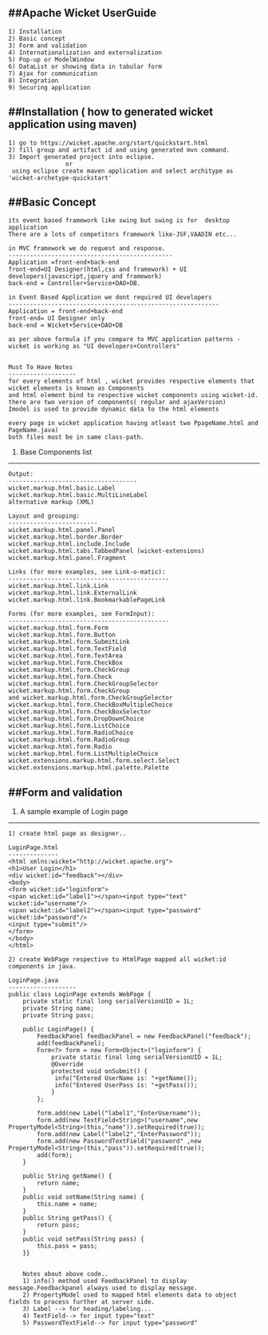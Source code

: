 
##Apache Wicket UserGuide
-----------------------
	1) Installation
	2) Basic concept
	3) Form and validation
	4) Internationalization and externalization
	5) Pop-up or ModelWindow
	6) DataList or showing data in tabular form
	7) Ajax for communication
	8) Integration
	9) Securing application


##Installation ( how to generated wicket application using maven)
----------------------------------------------------------------------

	1) go to https://wicket.apache.org/start/quickstart.html
	2) fill group and artifact id and using generated mvn command.
	3) Import generated project into eclipse.
	 				or 
	 using eclipse create maven application and select architype as 'wicket-archetype-quickstart'
 



##Basic Concept
------------------
	its event based framework like swing but swing is for  desktop application
	There are a lots of competitors framework like-JSF,VAADIN etc...
	
	in MVC framework we do request and response.
	----------------------------------------------
	Application =front-end+back-end  
	front-end=UI Designer(html,css and framework) + UI developers(javascript,jquery and framework) 
	back-end = Controller+Service+DAO+DB.
	
	in Event Based Application we dont required UI developers
	----------------------------------------------------------- 
	Application = front-end+back-end
	front-end= UI Designer only
	back-end = Wicket+Service+DAO+DB
	
	as per above formula if you compare to MVC application patterns - wicket is working as "UI developers+Controllers"


	Must To Have Notes
	-------------------
	for every elements of html , wicket provides respective elements that wicket elements is known as Components
	and html element bind to respective wicket components using wicket-id.
	there are two version of components( regular and ajaxVersion)
	Imodel is used to provide dynamic data to the html elements
	
	every page in wicket application having atleast two PpageName.html and PageName.java)
	both files must be in same class-path.
	
	
1) Base Components list
-------------------------------
	Output:
	------------------------------------
	wicket.markup.html.basic.Label
	wicket.markup.html.basic.MultiLineLabel
	alternative markup (XML)
	
	Layout and grouping:
	-------------------------
	wicket.markup.html.panel.Panel
	wicket.markup.html.border.Border
	wicket.markup.html.include.Include
	wicket.markup.html.tabs.TabbedPanel (wicket-extensions)
	wicket.markup.html.panel.Fragment
	
	Links (for more examples, see Link-o-matic):
	---------------------------------------------
	wicket.markup.html.link.Link
	wicket.markup.html.link.ExternalLink
	wicket.markup.html.link.BookmarkablePageLink
	
	Forms (for more examples, see FormInput):
	---------------------------------------------
	wicket.markup.html.form.Form
	wicket.markup.html.form.Button
	wicket.markup.html.form.SubmitLink
	wicket.markup.html.form.TextField
	wicket.markup.html.form.TextArea
	wicket.markup.html.form.CheckBox
	wicket.markup.html.form.CheckGroup 
	wicket.markup.html.form.Check 
	wicket.markup.html.form.CheckGroupSelector
	wicket.markup.html.form.CheckGroup 
	and wicket.markup.html.form.CheckGroupSelector
	wicket.markup.html.form.CheckBoxMultipleChoice
	wicket.markup.html.form.CheckBoxSelector
	wicket.markup.html.form.DropDownChoice
	wicket.markup.html.form.ListChoice
	wicket.markup.html.form.RadioChoice
	wicket.markup.html.form.RadioGroup 
	wicket.markup.html.form.Radio
	wicket.markup.html.form.ListMultipleChoice
	wicket.extensions.markup.html.form.select.Select
	wicket.extensions.markup.html.palette.Palette
	
	
##Form and validation
----------------------
1) A sample example of Login page
------------------------------
	
	1) create html page as designer..
	
	LoginPage.html
	--------------
	<html xmlns:wicket="http://wicket.apache.org">
	<h1>User Login</h1>
	<div wicket:id="feedback"></div>
	<body>
	<form wicket:id="loginform">
	<span wicket:id="label1"></span><input type="text" wicket:id="username"/>
	<span wicket:id="label2"></span><input type="password" wicket:id="password"/>
	<input type="submit"/>
	</form>
	</body>
	</html>
	
	2) create WebPage respective to HtmlPage mapped all wicket:id components in java.
	
	LoginPage.java
	-------------------
	public class LoginPage extends WebPage {
		private static final long serialVersionUID = 1L;
		private String name;
		private String pass;

		public LoginPage() {
			FeedbackPanel feedbackPanel = new FeedbackPanel("feedback");
			add(feedbackPanel);
			Form<?> form = new Form<Object>("loginform") {
				private static final long serialVersionUID = 1L;
				@Override
				protected void onSubmit() {
				 info("Entered UserName is: "+getName());
				 info("Entered UserPass is: "+getPass());
				}
			};
			
			form.add(new Label("label1","EnterUsername"));
			form.add(new TextField<String>("username",new PropertyModel<String>(this,"name")).setRequired(true));
			form.add(new Label("label2","EnterPassword"));
			form.add(new PasswordTextField("password" ,new PropertyModel<String>(this,"pass")).setRequired(true));
			add(form);
		}
	
		public String getName() {
			return name;
		}
		public void setName(String name) {
			this.name = name;
		}
		public String getPass() {
			return pass;
		}
		public void setPass(String pass) {
			this.pass = pass;
		}}
	
	
		Notes about above code.. 
		1) info() method used FeedbackPanel to display message.Feedbackpanel always used to display message.
		2) PropertyModel used to mapped html elements data to object fields to process further at server side.
		3) Label --> for heading/labeling...
		4) TextField--> for input type="text"
		5) PasswordTextField--> for input type="password"
		
			
	
